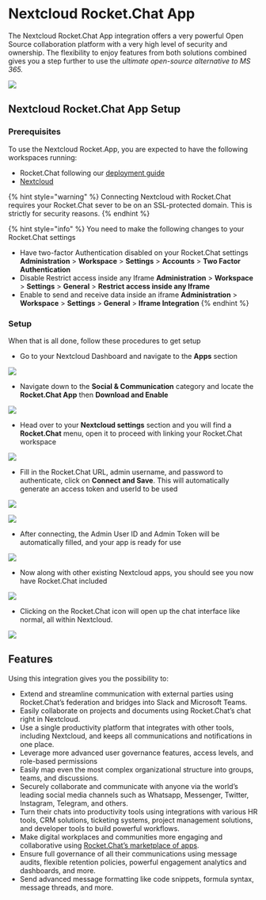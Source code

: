 # Nextcloud Rocket.Chat App

The Nextcloud Rocket.Chat App integration offers a very powerful Open Source collaboration platform with a very high level of security and ownership. The flexibility to enjoy features from both solutions combined gives you a step further to use the _ultimate open-source alternative to MS 365._

![](<../../../.gitbook/assets/image (642).png>)

## Nextcloud Rocket.Chat App Setup

### Prerequisites

To use the Nextcloud Rocket.App, you are expected to have the following workspaces running:

* Rocket.Chat following our [deployment guide](https://github.com/spastorelli/RocketChatDocs/blob/test-datasync-changes/quick-start/deploying-rocket.chat)
* [Nextcloud](https://nextcloud.com)

{% hint style="warning" %}
Connecting Nextcloud with Rocket.Chat requires your Rocket.Chat sever to be on an SSL-protected domain. This is strictly for security reasons.
{% endhint %}

{% hint style="info" %}
You need to make the following changes to your Rocket.Chat settings

* Have two-factor Authentication disabled on your Rocket.Chat settings **Administration** > **Workspace** > **Settings** > **Accounts** > **Two Factor Authentication**
* Disable Restrict access inside any Iframe **Administration** > **Workspace** > **Settings** > **General** > **Restrict access inside any Iframe**
* Enable to send and receive data inside an iframe **Administration** > **Workspace** > **Settings** > **General** > **Iframe Integration**
{% endhint %}

### Setup

When that is all done, follow these procedures to get setup

* Go to your Nextcloud Dashboard and navigate to the **Apps** section

![](<../../../.gitbook/assets/image (634).png>)

* Navigate down to the **Social & Communication** category and locate the **Rocket.Chat App** then **Download and Enable**

![](<../../../.gitbook/assets/image (651).png>)

* Head over to your **Nextcloud settings** section and you will find a **Rocket.Chat** menu, open it to proceed with linking your Rocket.Chat workspace

![](<../../../.gitbook/assets/image (648).png>)

* Fill in the Rocket.Chat URL, admin username, and password to authenticate, click on **Connect and Save**. This will automatically generate an access token and userId to be used

![](<../../../.gitbook/assets/image (253) (1) (2).png>)

![](<../../../.gitbook/assets/image (667) (1) (1).png>)

* After connecting, the Admin User ID and Admin Token will be automatically filled, and your app is ready for use

![](<../../../.gitbook/assets/image (638).png>)

* Now along with other existing Nextcloud apps, you should see you now have Rocket.Chat included

![](<../../../.gitbook/assets/image (663).png>)

* Clicking on the Rocket.Chat icon will open up the chat interface like normal, all within Nextcloud.

![](<../../../.gitbook/assets/image (674).png>)

## Features

Using this integration gives you the possibility to:

* Extend and streamline communication with external parties using Rocket.Chat’s federation and bridges into Slack and Microsoft Teams.
* Easily collaborate on projects and documents using Rocket.Chat’s chat right in Nextcloud.
* Use a single productivity platform that integrates with other tools, including Nextcloud, and keeps all communications and notifications in one place.
* Leverage more advanced user governance features, access levels, and role-based permissions
* Easily map even the most complex organizational structure into groups, teams, and discussions.
* Securely collaborate and communicate with anyone via the world’s leading social media channels such as Whatsapp, Messenger, Twitter, Instagram, Telegram, and others.
* Turn their chats into productivity tools using integrations with various HR tools, CRM solutions, ticketing systems, project management solutions, and developer tools to build powerful workflows.
* Make digital workplaces and communities more engaging and collaborative using [Rocket.Chat’s marketplace of apps](https://rocket.chat/marketplace).
* Ensure full governance of all their communications using message audits, flexible retention policies, powerful engagement analytics and dashboards, and more.
* Send advanced message formatting like code snippets, formula syntax, message threads, and more.
